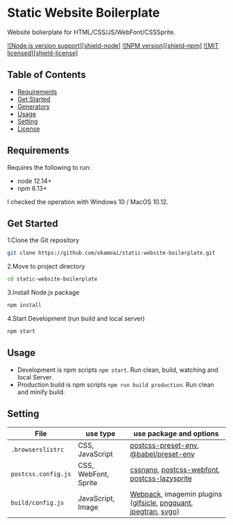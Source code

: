 # Static Website Boilerplate

Website bolierplate for HTML/CSS/JS/WebFont/CSSSprite.

[![Node.js version support][shield-node]](#)
[![NPM version][shield-npm]](#)
[![MIT licensed][shield-license]](#)

## Table of Contents

- [Requirements](#requirements)
- [Get Started](#get-started)
- [Generators](#generators)
- [Usage](#usage)
- [Setting](#setting)
- [License](#license)

## Requirements

Requires the following to run:

- node 12.14+
- npm 6.13+

I checked the operation with Windows 10 / MacOS 10.12.

## Get Started

1.Clone the Git repository

```sh
git clone https://github.com/okamoai/static-website-boilerplate.git
```

2.Move to project directory

```sh
cd static-website-boilerplate
```

3.Install Node.js package

```sh
npm install
```

4.Start Development (run build and local server)

```sh
npm start
```

## Usage

- Development is npm scripts `npm start`. Run clean, build, watching and local Server.
- Production build is npm scripts `npm run build production`. Run clean and minify build.

## Setting

| File                | use type             | use package and options                                                                                                                                                                                                                                                                                                                                                       |
| ------------------- | -------------------- | ----------------------------------------------------------------------------------------------------------------------------------------------------------------------------------------------------------------------------------------------------------------------------------------------------------------------------------------------------------------------------- |
| `.browserslistrc`   | CSS, JavaScript      | [postcss-preset-env](https://preset-env.cssdb.org/), [@babel/preset-env](https://babeljs.io/docs/en/babel-preset-env)                                                                                                                                                                                                                                                         |
| `postcss.config.js` | CSS, WebFont, Sprite | [cssnano](https://cssnano.co/guides/optimisations), [postcss-webfont](https://github.com/okamoai/postcss-webfont#options), [postcss-lazysprite](https://www.npmjs.com/package/postcss-lazysprite#options)                                                                                                                                                                     |
| `build/config.js`   | JavaScript, Image    | [Webpack](https://webpack.js.org/concepts/entry-points#multi-page-application), imagemin plugins ([gifsicle](https://www.npmjs.com/package/imagemin-gifsicle#options), [pngquant](https://www.npmjs.com/package/imagemin-pngquant#options), [jpegtran](https://www.npmjs.com/package/imagemin-jpegtran#options), [svgo](https://www.npmjs.com/package/imagemin-svgo#options)) |
